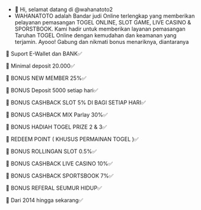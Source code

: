 - 👋 Hi, selamat datang di @wahanatoto2
- WAHANATOTO adalah Bandar judi Online terlengkap yang memberikan pelayanan pemasangan TOGEL ONLINE, SLOT GAME, LIVE CASINO & SPORSTBOOK.
Kami hadir untuk memberikan layanan pemasangan Taruhan TOGEL Online dengan kemudahan dan keamanan yang terjamin. 
Ayooo! Gabung dan nikmati bonus menariknya, diantaranya

🎯 Suport E-Wallet dan BANK✅

🎯 Minimal deposit 20.000✅

🎯 BONUS NEW MEMBER  25%✅

🎯 BONUS Deposit 5000 setiap hari✅

🎯 BONUS CASHBACK SLOT 5% DI BAGI SETIAP HARI✅

🎯 BONUS CASHBACK MIX Parlay 30%✅

🎯 BONUS HADIAH TOGEL PRIZE  2 & 3✅

🎯 REDEEM POINT ( KHUSUS PERMAINAN TOGEL )✅

🎯 BONUS ROLLINGAN SLOT 0.5%✅

🎯 BONUS CASHBACK LIVE CASINO  10%✅

🎯 BONUS CASHBACK SPORTSBOOK  7%✅

🎯 BONUS REFERAL SEUMUR HIDUP✅

🎯 Dari 2014 hingga sekarang✅

<!---
wahanatoto2/wahanatoto2 is a ✨ special ✨ repository because its `README.md` (this file) appears on your GitHub profile.
You can click the Preview link to take a look at your changes.
--->
